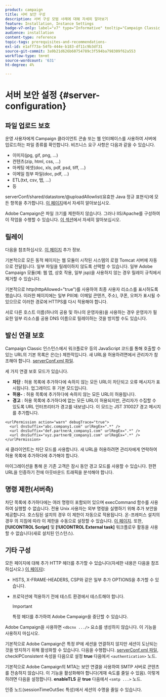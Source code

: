 ```yaml
---
product: campaign
title: 서버 보안 구성
description: 서버 구성 모범 사례에 대해 자세히 알아보기
feature: Installation, Instance Settings
badge-v7-only: label="v7" type="Informative" tooltip="Campaign Classic v7에만 적용됩니다."
audience: installation
content-type: reference
topic-tags: prerequisites-and-recommendations-
exl-id: e1aff73a-54fb-444e-b183-df11c9b3df31
source-git-commit: 3a9b21d626b60754789c3f594ba798309f62a553
workflow-type: tm+mt
source-wordcount: '631'
ht-degree: 4%

---
```


# 서버 보안 설정 {#server-configuration}

## 파일 업로드 보호

운영 사용자에게 Campaign 클라이언트 콘솔 또는 웹 인터페이스를 사용하여 서버에 업로드하는 파일 종류를 확인합니다. 비즈니스 요구 사항은 다음과 같을 수 있습니다.

* 이미지(jpg, gif, png, ...)
* 컨텐츠(zip, html, css, ...)
* 마케팅 에셋(doc, xls, pdf, psd, tiff, ...)
* 이메일 첨부 파일(doc, pdf, ...)
* ETL(txt, csv, 탭, ...)
* 등

serverConf/shared/datastore/@uploadAllowlist(유효한 Java 정규 표현식)에 모든 항목을 추가합니다. [이 페이지](../../installation/using/file-res-management.md)에서 자세히 알아보십시오.

Adobe Campaign은 파일 크기를 제한하지 않습니다. 그러나 IIS/Apache를 구성하여 이 작업을 수행할 수 있습니다. [이 섹션](../../installation/using/web-server-configuration.md)에서 자세히 알아보십시오.

## 릴레이

다음을 참조하십시오. [이 페이지](../../installation/using/configuring-campaign-server.md#dynamic-page-security-and-relays) 추가 정보.

기본적으로 모든 동적 페이지는 웹 모듈이 시작된 시스템의 로컬 Tomcat 서버에 자동으로 전달됩니다. 일부 파일을 릴레이하지 않도록 선택할 수 있습니다. 일부 Adobe Campaign 모듈(예: 웹 앱, 상호 작용, 일부 jsp)을 사용하지 않는 경우 릴레이 규칙에서 제거할 수 있습니다.

기본적으로 http(httpAllowed=&quot;true&quot;)를 사용하여 최종 사용자 리소스를 표시하도록 했습니다. 이러한 페이지에는 일부 PII(예: 이메일 콘텐츠, 주소), 쿠폰, 오퍼가 표시될 수 있으므로 이러한 경로에 HTTPS를 다시 적용해야 합니다.

서로 다른 호스트 이름(하나의 공용 및 하나의 운영자용)을 사용하는 경우 운영자가 필요한 일부 리소스를 공용 DNS 이름으로 릴레이하는 것을 방지할 수도 있습니다.

## 발신 연결 보호

Campaign Classic 인스턴스에서 워크플로우 등의 JavaScript 코드를 통해 호출할 수 있는 URL의 기본 목록은 은(는) 제한적입니다. 새 URL을 허용하려면에서 관리자가 참조해야 합니다. [serverConf.xml 파일](../../installation/using/the-server-configuration-file.md).

세 가지 연결 보호 모드가 있습니다.

* **차단** : 허용 목록에 추가하다에 속하지 않는 모든 URL이 차단되고 오류 메시지가 표시됩니다. 업그레이드 후 기본 모드입니다.
* **허용-** : 허용 목록에 추가하다에 속하지 않는 모든 URL이 허용됩니다.
* **경고** : 허용 목록에 추가하다에 없는 모든 URL이 허용되지만, 관리자가 수집할 수 있도록 URL 인터프리터가 경고를 내보냅니다. 이 모드는 JST 310027 경고 메시지를 추가합니다.

```
<urlPermission action="warn" debugTrace="true">
  <url dnsSuffix="abc.company1.com" urlRegEx=".*" />
  <url dnsSuffix="def.partnerA_company1.com" urlRegEx=".*" />
  <url dnsSuffix="xyz.partnerB_company1.com" urlRegEx=".*" />
</urlPermission>
```

새 클라이언트는 차단 모드를 사용합니다. 새 URL을 허용하려면 관리자에게 연락하여 허용 목록에 추가하다에 추가해야 합니다.

마이그레이션을 통해 온 기존 고객은 잠시 동안 경고 모드를 사용할 수 있습니다. 한편 URL을 인증하기 전에 아웃바운드 트래픽을 분석해야 합니다.

## 명령 제한(서버측)

차단 목록에 추가하다에는 여러 명령이 포함되어 있으며 execCommand 함수를 사용하여 실행할 수 없습니다. 전용 Unix 사용자는 외부 명령을 실행하기 위해 추가 보안을 제공합니다. 호스팅된 설치의 경우 이 제한이 자동으로 적용됩니다. 온-프레미스 설치의 경우 의 지침에 따라 이 제한을 수동으로 설정할 수 있습니다. [이 페이지](../../installation/using/configuring-campaign-server.md#restricting-authorized-external-commands). 또한, **[!UICONTROL Script]** 및 **[!UICONTROL External task]** 워크플로우 활동을 사용할 수 없습니다(새로 설치된 인스턴스).

## 기타 구성

모든 페이지에 대해 추가 HTTP 헤더를 추가할 수 있습니다(자세한 내용은 다음을 참조하십시오.) [이 페이지](../../installation/using/configuring-campaign-server.md#restricting-authorized-external-commands)):

* HSTS, X-FRAME-HEADERS, CSP와 같은 일부 추가 OPTIONS을 추가할 수 있습니다.
* 프로덕션에 적용하기 전에 테스트 환경에서 테스트해야 합니다.

  >[!IMPORTANT]
  >
  >특정 헤더를 추가하여 Adobe Campaign을 중단할 수 있습니다.

Adobe Campaign을 사용하면 `<dbcnx .../>` 요소를 생성하지 않습니다. 이 기능을 사용하지 마십시오.

기본적으로 Adobe Campaign은 특정 IP에 세션을 연결하지 않지만 세션이 도난되는 것을 방지하기 위해 활성화할 수 있습니다. 다음을 수행합니다. [serverConf.xml 파일](../../installation/using/the-server-configuration-file.md), checkIPConsistent 속성을 다음으로 설정 **true** 다음에서 `<authentication>` 노드.

기본적으로 Adobe Campaign의 MTA는 보안 연결을 사용하여 SMTP 서버로 콘텐츠를 전송하지 않습니다. 이 기능을 활성화해야 합니다(게재 속도를 줄일 수 있음). 이렇게 하려면 다음을 설정합니다. **enableTLS** 끝 **true** 다음에서 `<smtp ...>` 노드.

인증 노드(sessionTimeOutSec 특성)에서 세션의 수명을 줄일 수 있습니다.

